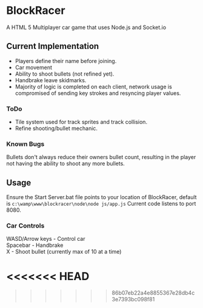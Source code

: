 BlockRacer
==========

A HTML 5 Multiplayer car game that uses Node.js and Socket.io

Current Implementation
----------------------

* Players define their name before joining.
* Car movement
* Ability to shoot bullets (not refined yet).
* Handbrake leave skidmarks.
* Majority of logic is completed on each client, network usage is compromised of sending key strokes and resyncing player values.

### ToDo

* Tile system used for track sprites and track collision.
* Refine shooting/bullet mechanic.

### Known Bugs
Bullets don't always reduce their owners bullet count, resulting in the player not having the ability to shoot any more bullets.


Usage
-----

Ensure the Start Server.bat file points to your location of BlockRacer, default is `c:\wamp\www\blockracer\node\node js/app.js`
Current code listens to port 8080.


### Car Controls

WASD/Arrow keys		-		Control car  
Spacebar 			-		Handbrake  
X					-		Shoot bullet (currently max of 10 at a time)

<<<<<<< HEAD
=======

>>>>>>> 86b07eb22a4e8855367e28db4c3e7393bc098f81
